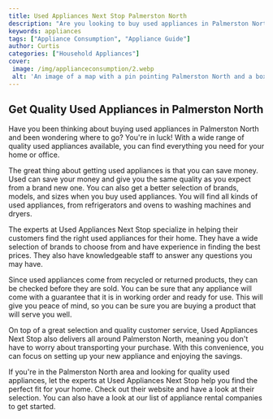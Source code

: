```yaml
---
title: Used Appliances Next Stop Palmerston North
description: "Are you looking to buy used appliances in Palmerston North This post takes you through where to go and what to look for when purchasing used appliances in the New Zealand city Dont miss out on this guide to help you find the perfect used appliance fit"
keywords: appliances
tags: ["Appliance Consumption", "Appliance Guide"]
author: Curtis
categories: ["Household Appliances"]
cover: 
 image: /img/applianceconsumption/2.webp
 alt: 'An image of a map with a pin pointing Palmerston North and a box of used appliances in the foreground'
---
```

## Get Quality Used Appliances in Palmerston North

Have you been thinking about buying used appliances in Palmerston North and been wondering where to go? You're in luck! With a wide range of quality used appliances available, you can find everything you need for your home or office. 

The great thing about getting used appliances is that you can save money. Used can save your money and give you the same quality as you expect from a brand new one. You can also get a better selection of brands, models, and sizes when you buy used appliances. You will find all kinds of used appliances, from refrigerators and ovens to washing machines and dryers. 

The experts at Used Appliances Next Stop specialize in helping their customers find the right used appliances for their home. They have a wide selection of brands to choose from and have experience in finding the best prices. They also have knowledgeable staff to answer any questions you may have. 

Since used appliances come from recycled or returned products, they can be checked before they are sold. You can be sure that any appliance will come with a guarantee that it is in working order and ready for use. This will give you peace of mind, so you can be sure you are buying a product that will serve you well. 

On top of a great selection and quality customer service, Used Appliances Next Stop also delivers all around Palmerston North, meaning you don't have to worry about transporting your purchase. With this convenience, you can focus on setting up your new appliance and enjoying the savings. 

If you're in the Palmerston North area and looking for quality used appliances, let the experts at Used Appliances Next Stop help you find the perfect fit for your home. Check out their website and have a look at their selection. You can also have a look at our list of appliance rental companies to get started.
